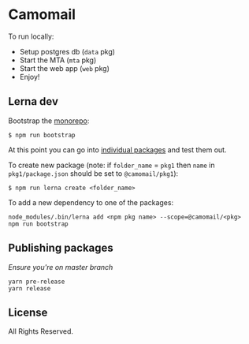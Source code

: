 # Camomail

To run locally:

* Setup postgres db (`data` pkg)
* Start the MTA (`mta` pkg)
* Start the web app (`web` pkg)
* Enjoy!

## Lerna dev

Bootstrap the [monorepo](https://lerna.js.org/):

```shell
$ npm run bootstrap
```

At this point you can go into [individual packages](./packages) and test them out.

To create new package (note: if `folder_name` = `pkg1` then `name`
  in `pkg1/package.json` should be set to `@camomail/pkg1`):

```shell
$ npm run lerna create <folder_name>
```

To add a new dependency to one of the packages:

```shell
node_modules/.bin/lerna add <npm pkg name> --scope=@camomail/<pkg>
npm run bootstrap
```

## Publishing packages

_Ensure you're on master branch_

```shell
yarn pre-release
yarn release
```

## License

All Rights Reserved.
